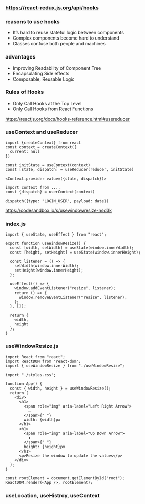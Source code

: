 ### https://react-redux.js.org/api/hooks

### reasons to use hooks
- It’s hard to reuse stateful logic between components
- Complex components become hard to understand
- Classes confuse both people and machines

### advantages
- Improving Readability of Component Tree
- Encapsulating Side effects
- Composable, Reusable Logic

### Rules of Hooks
- Only Call Hooks at the Top Level
- Only Call Hooks from React Functions


https://reactjs.org/docs/hooks-reference.html#usereducer



### useContext and useReducer

```
import {createContext} from react
const context = createContext({
  current: null
})
```

```
const initState = useContext(context)
const [state, dispatch] = useReducer(reducer, initState)

<Context.provider value=({state, dispatch})>
```


```
import context from ....
const {dispatch} = userContext(context)

dispatch({type: "LOGIN_USER", payload: date})
```

https://codesandbox.io/s/usewindowresize-nsd3k


### index.js
```
import { useState, useEffect } from "react";

export function useWindowResize() {
  const [width, setWidth] = useState(window.innerWidth);
  const [height, setHeight] = useState(window.innerHeight);

  const listener = () => {
    setWidth(window.innerWidth);
    setHeight(window.innerHeight);
  };

  useEffect(() => {
    window.addEventListener("resize", listener);
    return () => {
      window.removeEventListener("resize", listener);
    };
  }, []);

  return {
    width,
    height
  };
}
```

### useWindowResize.js

```
import React from "react";
import ReactDOM from "react-dom";
import { useWindowResize } from "./useWindowResize";

import "./styles.css";

function App() {
  const { width, height } = useWindowResize();
  return (
    <div>
      <h1>
        <span role="img" aria-label="Left Right Arrow">
          ↔️
        </span>{" "}
        width: {width}px
      </h1>
      <h1>
        <span role="img" aria-label="Up Down Arrow">
          ↕️
        </span>{" "}
        height: {height}px
      </h1>
      <p>Resize the window to update the values</p>
    </div>
  );
}

const rootElement = document.getElementById("root");
ReactDOM.render(<App />, rootElement);
```

### useLocation, useHistroy, useContext
